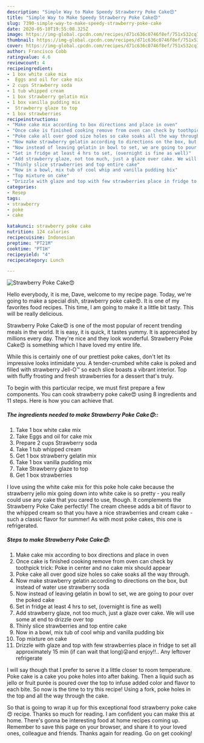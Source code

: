 ```yaml
---
description: "Simple Way to Make Speedy Strawberry Poke Cake😍"
title: "Simple Way to Make Speedy Strawberry Poke Cake😍"
slug: 7390-simple-way-to-make-speedy-strawberry-poke-cake
date: 2020-05-10T19:55:08.325Z
image: https://img-global.cpcdn.com/recipes/d71c636c0746f8ef/751x532cq70/strawberry-poke-cake😍-recipe-main-photo.jpg
thumbnail: https://img-global.cpcdn.com/recipes/d71c636c0746f8ef/751x532cq70/strawberry-poke-cake😍-recipe-main-photo.jpg
cover: https://img-global.cpcdn.com/recipes/d71c636c0746f8ef/751x532cq70/strawberry-poke-cake😍-recipe-main-photo.jpg
author: Francisco Cobb
ratingvalue: 4.6
reviewcount: 4
recipeingredient:
- 1 box white cake mix
-  Eggs and oil for cake mix
- 2 cups Strawberry soda
- 1 tub whipped cream
- 1 box strawberry gelatin mix
- 1 box vanilla pudding mix
-  Strawberry glaze to top
- 1 box strawberries
recipeinstructions:
- "Make cake mix according to box directions and place in oven"
- "Once cake is finished cooking remove from oven can check by toothpick trick: Poke in center and no cake mix should appear"
- "Poke cake all over good size holes so cake soaks all the way through."
- "Now make strawberry gelatin according to directions on the box, but instead of water use strawberry soda"
- "Now instead of leaving gelatin in bowl to set, we are going to pour over the poked cake"
- "Set in fridge at least 4 hrs to set, (overnight is fine as well)"
- "Add strawberry glaze, not too much, just a glaze over cake. We will use some at end to drizzle over top"
- "Thinly slice strawberries and top entire cake"
- "Now in a bowl, mix tub of cool whip and vanilla pudding bix"
- "Top mixture on cake"
- "Drizzle with glaze and top with few strawberries place in fridge to set all approximately 15 min (if can wait that long)😜and enjoy!!.. Any leftover refrigerate"
categories:
- Resep
tags:
- strawberry
- poke
- cake

katakunci: strawberry poke cake
nutrition: 124 calories
recipecuisine: Indonesian
preptime: "PT21M"
cooktime: "PT1H"
recipeyield: "4"
recipecategory: Lunch

---
```



![Strawberry Poke Cake😍](https://img-global.cpcdn.com/recipes/d71c636c0746f8ef/751x532cq70/strawberry-poke-cake😍-recipe-main-photo.jpg)

Hello everybody, it is me, Dave, welcome to my recipe page. Today, we're going to make a special dish, strawberry poke cake😍. It is one of my favorites food recipes. This time, I am going to make it a little bit tasty. This will be really delicious.

Strawberry Poke Cake😍 is one of the most popular of recent trending meals in the world. It is easy, it is quick, it tastes yummy. It is appreciated by millions every day. They're nice and they look wonderful. Strawberry Poke Cake😍 is something which I have loved my entire life.

While this is certainly one of our prettiest poke cakes, don&#39;t let its impressive looks intimidate you. A tender-crumbed white cake is poked and filled with strawberry Jell-O™ so each slice boasts a vibrant interior. Top with fluffy frosting and fresh strawberries for a dessert that&#39;s truly.


To begin with this particular recipe, we must first prepare a few components. You can cook strawberry poke cake😍 using 8 ingredients and 11 steps. Here is how you can achieve that.

##### The ingredients needed to make Strawberry Poke Cake😍::

1. Take 1 box white cake mix
1. Take  Eggs and oil for cake mix
1. Prepare 2 cups Strawberry soda
1. Take 1 tub whipped cream
1. Get 1 box strawberry gelatin mix
1. Take 1 box vanilla pudding mix
1. Take  Strawberry glaze to top
1. Get 1 box strawberries


I love using the white cake mix for this poke hole cake because the strawberry jello mix going down into white cake is so pretty - you really could use any cake that you cared to use, though. It complements the Strawberry Poke Cake perfectly! The cream cheese adds a bit of flavor to the whipped cream so that you have a nice strawberries and cream cake - such a classic flavor for summer! As with most poke cakes, this one is refrigerated. 

##### Steps to make Strawberry Poke Cake😍:

1. Make cake mix according to box directions and place in oven
1. Once cake is finished cooking remove from oven can check by toothpick trick: Poke in center and no cake mix should appear
1. Poke cake all over good size holes so cake soaks all the way through.
1. Now make strawberry gelatin according to directions on the box, but instead of water use strawberry soda
1. Now instead of leaving gelatin in bowl to set, we are going to pour over the poked cake
1. Set in fridge at least 4 hrs to set, (overnight is fine as well)
1. Add strawberry glaze, not too much, just a glaze over cake. We will use some at end to drizzle over top
1. Thinly slice strawberries and top entire cake
1. Now in a bowl, mix tub of cool whip and vanilla pudding bix
1. Top mixture on cake
1. Drizzle with glaze and top with few strawberries place in fridge to set all approximately 15 min (if can wait that long)😜and enjoy!!.. Any leftover refrigerate


I will say though that I prefer to serve it a little closer to room temperature. Poke cake is a cake you poke holes into after baking. Then a liquid such as jello or fruit purée is poured over the top to infuse added color and flavor to each bite. So now is the time to try this recipe! Using a fork, poke holes in the top and all the way through the cake. 

So that is going to wrap it up for this exceptional food strawberry poke cake😍 recipe. Thanks so much for reading. I am confident you can make this at home. There's gonna be interesting food at home recipes coming up. Remember to save this page on your browser, and share it to your loved ones, colleague and friends. Thanks again for reading. Go on get cooking!
